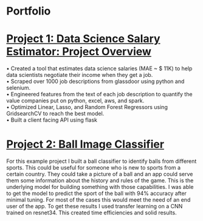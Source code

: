 # Portfolio

# [Project 1: Data Science Salary Estimator: Project Overview](https://github.com/nirantbendale/Portfolio.git)
• Created a tool that estimates data science salaries (MAE ~ $ 11K) to help data scientists negotiate their income when they get a job.<br /> 
• Scraped over 1000 job descriptions from glassdoor using python and selenium.<br /> 
• Engineered features from the text of each job description to quantify the value companies put on python, excel, aws, and spark.<br /> 
• Optimized Linear, Lasso, and Random Forest Regressors using GridsearchCV to reach the best model.<br /> 
• Built a client facing API using flask

# [Project 2: Ball Image Classifier](https://github.com/PlayingNumbers/ball_image_classifier)
For this example project I built a ball classifier to identify balls from different sports. This could be useful for someone who is new to sports from a certain country. They could take a picture of a ball and an app could serve them some information about the history and rules of the game. This is the underlying model for building something with those capabilities. I was able to get the model to predict the sport of the ball with 94% accuracy after minimal tuning. For most of the cases this would meet the need of an end user of the app. To get these results I used transfer learning on a CNN trained on resnet34. This created time efficiencies and solid results.
